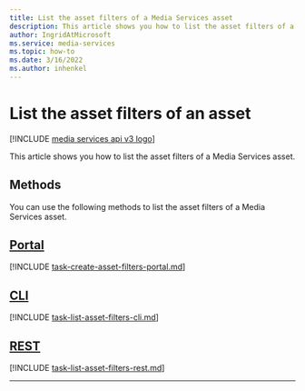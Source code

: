 ```yaml
---
title: List the asset filters of a Media Services asset
description: This article shows you how to list the asset filters of a Media Services asset.
author: IngridAtMicrosoft
ms.service: media-services
ms.topic: how-to
ms.date: 3/16/2022
ms.author: inhenkel
---
```


# List the asset filters of an asset

[!INCLUDE [media services api v3 logo](./includes/v3-hr.md)]

This article shows you how to list the asset filters of a Media Services asset.

## Methods

You can use the following methods to list the asset filters of a Media Services asset.

## [Portal](#tab/portal/)

[!INCLUDE [task-create-asset-filters-portal.md](./includes/task-create-asset-filter-portal.md)]

## [CLI](#tab/cli/)

[!INCLUDE [task-list-asset-filters-cli.md](./includes/task-list-asset-filters-cli.md)]

## [REST](#tab/rest/)

[!INCLUDE [task-list-asset-filters-rest.md](./includes/task-list-asset-filters-rest.md)]

---
